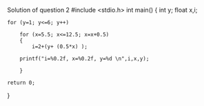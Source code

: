 Solution of question 2
#include <stdio.h>
int main()
{
    int y;
    float x,i;


    for (y=1; y<=6; y++)

        for (x=5.5; x<=12.5; x=x+0.5)
        {
            i=2+(y+ (0.5*x) );

        printf("i=%0.2f, x=%0.2f, y=%d \n",i,x,y);

        }

    return 0;
}
